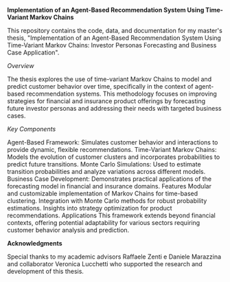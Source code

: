 **Implementation of an Agent-Based Recommendation System Using Time-Variant Markov Chains**

This repository contains the code, data, and documentation for my master's thesis, "Implementation of an Agent-Based Recommendation System Using Time-Variant Markov Chains: Investor Personas Forecasting and Business Case Application".

*Overview*

The thesis explores the use of time-variant Markov Chains to model and predict customer behavior over time, specifically in the context of agent-based recommendation systems. This methodology focuses on improving strategies for financial and insurance product offerings by forecasting future investor personas and addressing their needs with targeted business cases.

*Key Components*

Agent-Based Framework: Simulates customer behavior and interactions to provide dynamic, flexible recommendations.
Time-Variant Markov Chains: Models the evolution of customer clusters and incorporates probabilities to predict future transitions.
Monte Carlo Simulations: Used to estimate transition probabilities and analyze variations across different models.
Business Case Development: Demonstrates practical applications of the forecasting model in financial and insurance domains.
Features
Modular and customizable implementation of Markov Chains for time-based clustering.
Integration with Monte Carlo methods for robust probability estimations.
Insights into strategy optimization for product recommendations.
Applications
This framework extends beyond financial contexts, offering potential adaptability for various sectors requiring customer behavior analysis and prediction.

**Acknowledgments**

Special thanks to my academic advisors Raffaele Zenti e Daniele Marazzina and collaborator Veronica Lucchetti who supported the research and development of this thesis.

